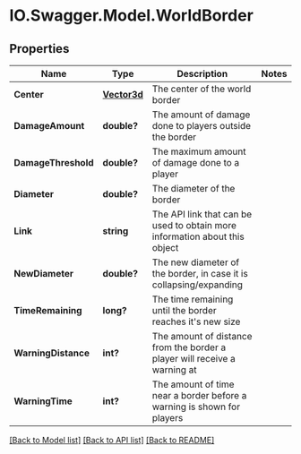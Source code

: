 # IO.Swagger.Model.WorldBorder
## Properties

Name | Type | Description | Notes
------------ | ------------- | ------------- | -------------
**Center** | [**Vector3d**](Vector3d.md) | The center of the world border | 
**DamageAmount** | **double?** | The amount of damage done to players outside the border | 
**DamageThreshold** | **double?** | The maximum amount of damage done to a player | 
**Diameter** | **double?** | The diameter of the border | 
**Link** | **string** | The API link that can be used to obtain more information about this object | 
**NewDiameter** | **double?** | The new diameter of the border, in case it is collapsing/expanding | 
**TimeRemaining** | **long?** | The time remaining until the border reaches it&#39;s new size | 
**WarningDistance** | **int?** | The amount of distance from the border a player will receive a warning at | 
**WarningTime** | **int?** | The amount of time near a border before a warning is shown for players | 

[[Back to Model list]](../README.md#documentation-for-models) [[Back to API list]](../README.md#documentation-for-api-endpoints) [[Back to README]](../README.md)

